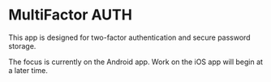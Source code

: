 MultiFactor AUTH
================

This app is designed for two-factor authentication and secure password storage.

The focus is currently on the Android app. Work on the iOS app will begin at a later time.


